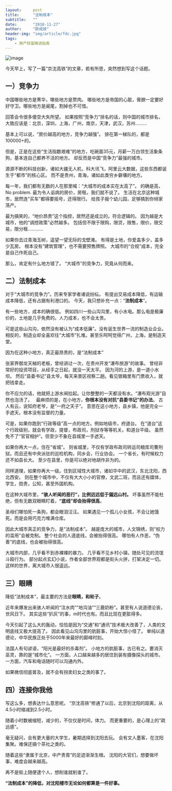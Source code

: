 ```yaml
---
layout:     post
title:      "法制成本"
subtitle:   ""
date:       "2018-11-27"
author:     "欧成效"
header-img: "img/article/fdc.jpg"
tags:
    - 房产财富精进指南
---
```


![image](http://upload-images.jianshu.io/upload_images/3836857-87bbd49afff567a7.jpg?imageMogr2/auto-orient/strip%7CimageView2/2/w/1240)

今天早上，写了一篇“京沈高铁”的文章，若有所思，突然想到写这个话题。  

## 一）竞争力

中国哪些地方是菁华，哪些地方是赘肉。
哪些地方是帝国的心脏，膏腴一定要好好守卫。哪些地方是阑尾，割掉也不可惜。

回答会令很多傻空大失所望。
如果按照“竞争力”排名的话，则中国的城市排名，大致应该是：北京，深圳，上海，广州，南京，天津，武汉，苏州………

基本上可以说，“房价越高的地方，竞争力越强”。
排在第一梯队的，都是100000+的。

但是，正是在这些“生活指数艰难”的地方，吃碗面35元，月薪一万白领生活象条狗，基本连自己都养不活的地方。
却反而是中国“竞争力”最强的城市。

源源不断的科技创新，诸如大疆无人机，科大讯飞，阿里云大数据，这些东西都诞生于“都市”的核心区。
而不是贵州，青海，诸如此类穷乡僻壤的地方。

每一年，我们都有无数的人在那里喊：“大城市的成本实在太高了”。
的确是高，No problem.
最为令人诟病的房价，房租，我们就不说了。
生活在北京这种城市，居然连“买车”都得要摇号，还得限行。
给孩子报个幼儿园，足够搞到你倾家荡产。

最为搞笑的，“地价昂贵”这个指控，居然还是成立的。符合逻辑的。
因为越是大城市，他的“调控政策”必然越多。
包括但不限于限购，限贷，限售，限价，限交易，限分租…………

如果你去过青海玉树，遥望一望无际的戈壁滩。
有得是土地，你爱盖多少，盖多少瓦房。
根本没有“建筑管理”，也不需要预售牌照。
大城市的“合规”成本，完全是自己作死自己。

那么，肯定有什么地方错了。
“大城市”的竞争力，究竟从何而来。

## 二）法制成本

对于“大城市的竞争力”。历来专家学者诸说纷纭。
有提出交易成本降低，有运输成本降低，还有占据有利港口的。
今天，我只想补充一点：“**法制成本**”。

有一些地方，成本的确很低。
例如四川一些山沟沟里，有小水电。那么电是极廉价的，土地是几乎免费的。人力成本，也不会太贵。

可是这些山沟沟，依然没有被认为“成本低廉”。没有诞生世界一流的制造业企业。
相反的，制造业却全喜欢往“大城市”扎堆。甚至乐呵呵觉得广州，上海，是制造天堂。

因为在这种小地方，真正最昂贵的，是“法制成本”

张家界御龙天梯的老板，曾经讲过一次，在贵州开发“瀑布旅游”的故事。
曾经非常好的投资项目，从经手之日起，就没一天太平。
因为河的上游，是一道小水坝。
然后“县委书记”县太爷，每天来景区视察二趟。看见银箱里有门票收入，就把钱拿走。

你不应允的话，他就把上游水闸拉起。让你整整的一天都没有水。“瀑布观光游”自然也泡汤了。   最麻烦的是，在小地方，**你根本没有对抗“县委书记”的办法**。
古人有云，说知府老爷，是“一府之天子”。
意思在这小地方，县乡镇，他是完全一手遮天。根本没有监督的力量。

可是，如果你跑到“行政等级”高一点的地方。例如地级市，府道台。
在“道台”这个行政级别，就会有学政，提督，布政司，刑狱寺等等机关。和道台平级。
虽然免不了“官官相护”。但至少不象在县城里一手遮天。

如果你再大一点，住在“省城”。
则省城里，不仅有学政布政司转运司粮库司曹刑狱。而且还有中央派驻的巡检机构，同乡会，行业协会。
一个省长，有时候权力还不如县长大。
至少在县里，你是可以绝对地胡作非为的。

同样道理，如果你再大一级。住到区域性大城市，诸如华中的武汉，东北沈阳，西北西安。
则在整个城市中，不仅有大大小小的官僚，文武二班，而且还有媒体，学生，勋贵，公知，甚至外国机构。

在这种大城市里，**“骇人听闻的恶行”，比例远远低于偏远山村。**
坏事虽然不能杜绝，但有无数双眼睛盯着，**“底线”却会抬得很高**。

圣母们哪怕死一条狗，都会眼泪汪汪。
如果遇见一个孤儿小女孩，不会让她饿死。而是会用巧克力堆满仓库。

因此大城市真正的竞争力，是“法制成本”。
越是庞大的城市，人文锦绣，则“权力的滥用”会被克制。
整个社会的人道底线，会被抬得很高。
哪怕有人作恶，“伪善”的底线，也会被抬得很高。

大城市内部，几乎看不到赤裸裸的暴力。
几乎看不见乡村小镇，随处可见的流氓斗殴行为。
部分起点玄幻小说，作者全部世界观都是街头火拼，打架决定一切。这样的世界，离大城市人很遥远。

## 三）眼睛

降低“法制成本”，最主要的方法是**眼睛，和轮子**。

近年来爆发出来骇人听闻的“注水肉”“地沟油”“三鹿奶粉”。甚至有人说道德沦丧，世风日下。
其实这些“扒灰”的事，m时代也有。而且比现在更脏得多。

今天引起了这么大的轰动，恰恰是因为“交通”和“通讯”技术极大改善了，人类的文明底线又极大提高了。
因此看见山沟沟里的肮脏事，开始大惊小怪了。
单纯以道德论，中华民族正处于5000年来最好的巅峰时刻。

法国人有句谚语，“阳光是最好的杀毒剂”。
小地方的肮脏事，古已有之。要消灭巫灵，靠的是“城市化”。
一方面，人口越来越多的居住到装有摄像探头的城市。
一方面，汽车和电话随时可以沟通内外。

如果微信彻底普及，就不会有拐卖妇女之类的事了。

## 四）连接你我他

写这么多，想表达什么意思呢。
“京沈高铁”修通了以后，北京到沈阳的距离，从4.5小时缩减到2.5小时。

随着小时数被缩短，减少的，不仅仅是时间，体力。
而更重要的，是心理上的“疏远感”。

毫无疑问，会有更大量的大学生，暑期选择到沈阳去玩。
会有文人墨客，在沈阳集聚。难保还搞个茶社之类的。

随着这些“隶属于北京，中产贵胄”的足迹渐渐生根。
沈阳的大官们，想要做坏事，难度会越来越高。

再不是街上随便逮个人，想削谁就削谁了。

**“法制成本”的降低，对沈阳楼市无论如何都算是一件好事。**


